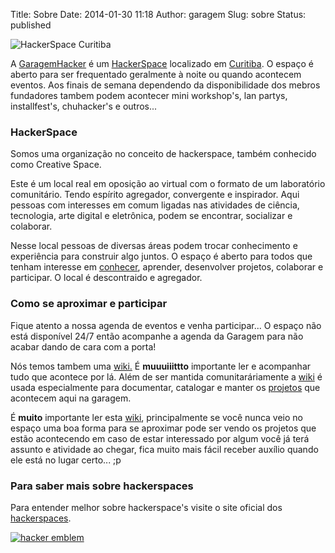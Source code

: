 Title: Sobre
Date: 2014-01-30 11:18
Author: garagem
Slug: sobre
Status: published

![HackerSpace Curitiba]({filename}/images/contato01-300x224.jpg)

A [GaragemHacker](http://pt.wikipedia.org/wiki/Garagem_Hacker) é um
[HackerSpace](http://hackerspaces.org/wiki/Garagemhacker) localizado em
[Curitiba](http://desciclopedia.org/wiki/Curitiba). O espaço é aberto
para ser frequentado geralmente à noite ou quando acontecem eventos. Aos
finais de semana dependendo da disponibilidade dos mebros fundadores
tambem podem acontecer mini workshop's, lan partys, installfest's,
chuhacker's e outros...

### HackerSpace

Somos uma organização no conceito de hackerspace, também conhecido como
Creative Space.

Este é um local real em oposição ao virtual com o formato de um
laboratório comunitário. Tendo espírito agregador, convergente e
inspirador. Aqui pessoas com interesses em comum ligadas nas atividades
de ciência, tecnologia, arte digital e eletrônica, podem se encontrar,
socializar e colaborar.

Nesse local pessoas de diversas áreas podem trocar conhecimento e
experiência para construir algo juntos.
O espaço é aberto para todos que tenham interesse em
[conhecer](http://www.catb.org/~esr/faqs/hacker-howto.html "hacker horto"),
aprender, desenvolver projetos, colaborar e participar. O local é
descontraido e agregador.

### Como se aproximar e participar

Fique atento a nossa agenda de eventos e venha participar... O espaço
não está disponível 24/7 então acompanhe a agenda da Garagem para não
acabar dando de cara com a porta!

Nós temos tambem uma [wiki.](http://garagemhacker.org/wiki) É
**muuuiiittto** importante ler e acompanhar tudo que acontece por lá.
Além de ser mantida comunitaráriamente a
[wiki](http://garagemhacker.org/wiki) é usada especialmente para
documentar, catalogar e manter os
[projetos](http://garagemhacker.org/wiki/doku.php/projetos/projetos) que
acontecem aqui na garagem.

É **muito** importante ler esta [wiki](http://garagemhacker.org/wiki),
principalmente se você nunca veio no espaço uma boa forma para se
aproximar pode ser vendo os projetos que estão acontecendo em caso de
estar interessado por algum você já terá assunto e atividade ao chegar,
fica muito mais fácil receber auxílio quando ele está no lugar certo...
;p

### Para saber mais sobre hackerspaces

Para entender melhor sobre hackerspace's visite o site oficial dos
[hackerspaces](http://hackerspaces.org).

[![hacker emblem](http://www.catb.org/hacker-emblem/glider.png)](http://www.catb.org/hacker-emblem/)
